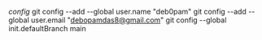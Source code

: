 *config*
git config --add --global user.name "deb0pam"
git config --add --global user.email "debopamdas8@gmail.com"
git config --global init.defaultBranch main 
